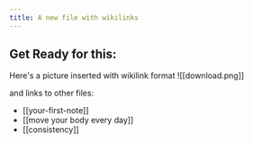 ```yaml
---
title: A new file with wikilinks
---
```


## Get Ready for this:
Here's a picture inserted with wikilink format
![[download.png]]

and links to other files:
- [[your-first-note]]
- [[move your body every day]]
- [[consistency]]